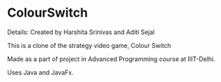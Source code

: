 # ColourSwitch
Details:
Created by Harshita Srinivas and Aditi Sejal

This is a clone of the strategy video game, Colour Switch

Made as a part of project in Advanced Programming course at IIIT-Delhi.

Uses Java and JavaFx.
